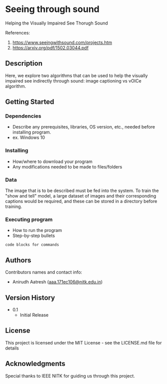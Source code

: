 # Seeing through sound
Helping the Visually Impaired See Thorugh Sound

References:

1. https://www.seeingwithsound.com/projects.htm
2. https://arxiv.org/pdf/1502.03044.pdf


## Description
Here, we explore two algorithms that can be used to help the visually impaired see indirectly through sound: image captioning vs vOICe algorithm.


## Getting Started

### Dependencies

* Describe any prerequisites, libraries, OS version, etc., needed before installing program.
* ex. Windows 10

### Installing

* How/where to download your program
* Any modifications needed to be made to files/folders

### Data
The image that is to be described must be fed into the system. To train the "show and tell" model, a large dataset of images and their corresponding captions would be required, and these can be stored in a directory before training.

### Executing program

* How to run the program
* Step-by-step bullets
```
code blocks for commands
```

## Authors

Contributors names and contact info:
* Anirudh Aatresh (aaa.171ec106@nitk.edu.in)

## Version History
* 0.1
    * Initial Release

## License

This project is licensed under the MIT License - see the LICENSE.md file for details

## Acknowledgments
Special thanks to IEEE NITK for guiding us through this project. 

